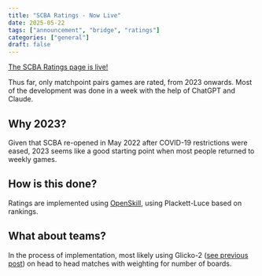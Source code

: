 ```yaml
---
title: "SCBA Ratings - Now Live"
date: 2025-05-22
tags: ["announcement", "bridge", "ratings"]
categories: ["general"]
draft: false
---
```


[The SCBA Ratings page is live!](https://dev1.scba.org.sg/ratings)

Thus far, only matchpoint pairs games are rated, from 2023 onwards. Most of the development was done in a week with the help of ChatGPT and Claude.

## Why 2023?

Given that SCBA re-opened in May 2022 after COVID-19 restrictions were eased, 2023 seems like a good starting point when most people returned to weekly games.

## How is this done?

Ratings are implemented using [OpenSkill](https://openskill.me/en/stable/), using Plackett-Luce based on rankings.

## What about teams?

In the process of implementation, most likely using Glicko-2 ([see previous post](/post/rating_2_glicko)) on head to head matches with weighting for number of boards.

